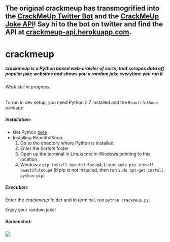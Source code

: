 ## The original crackmeup has transmogrified into the [CrackMeUp Twitter Bot](https://github.com/bholagabbar/crackmeup-bot) and the [CrackMeUp Joke API](https://github.com/bholagabbar/crackmeup-api)! Say hi to the bot on twitter  and find the API at [crackmeup-api.herokuapp.com](crackmeup-api.herokuapp.com).

# crackmeup

##### *crackmeup* is a Python based web-crawler of sorts, that scrapes data off popular joke websites and shows you a random joke everytime you run it

###### Work still in progress.

To run in dev setup, you need  Python 2.7 installed and the `BeautifulSoup` package.

##### Installation:

* Get Python [here](https://www.python.org/downloads/)
* Installing BeautifulSoup:
    1. Go to the directory where Python is installed.
    2. Enter the *Scripts* folder
    3. Open up the terminal in Linux/cmd in Windows pointing to this location
    4. Windows: `pip install beautifulsoup4`, Linux: `sudo pip install beautifulsoup4` (if pip is not installed, then run `sudo apt-get install python-pip`)

##### Execution:

Enter the *crackmeup* folder and in terminal, run `python crackmeup.py`.

Enjoy your random joke!

##### Screenshot:
![](http://i.imgur.com/vo3K5rP.png)
